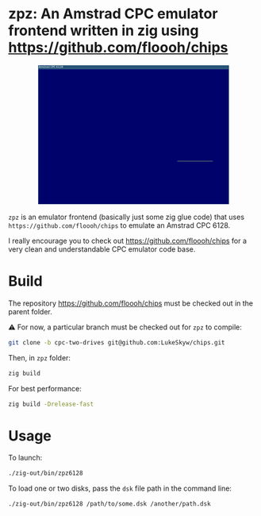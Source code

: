 # zpz: An Amstrad CPC emulator frontend written in zig using https://github.com/floooh/chips

<p align="center">
  <img width="385" src="demo-cpc6128.gif">
</p>

`zpz` is an emulator frontend (basically just some zig glue code) that uses
`https://github.com/floooh/chips` to emulate an Amstrad CPC 6128.

I really encourage you to check out https://github.com/floooh/chips for a very
clean and understandable CPC emulator code base.

# Build

The repository https://github.com/floooh/chips must be checked out in the parent
folder.

⚠️ For now, a particular branch must be checked out for `zpz` to compile:
```bash
git clone -b cpc-two-drives git@github.com:LukeSkyw/chips.git
```

Then, in `zpz` folder:
```bash
zig build
```

For best performance:
```bash
zig build -Drelease-fast
```

# Usage

To launch:
```bash
./zig-out/bin/zpz6128
```

To load one or two disks, pass the `dsk` file path in the command line:
```bash
./zig-out/bin/zpz6128 /path/to/some.dsk /another/path.dsk
```
